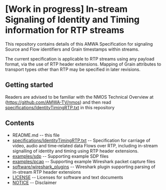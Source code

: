 # **[Work in progress]** In-stream Signaling of Identity and Timing information for RTP streams

This repository contains details of this AMWA Specification for signaling Source and Flow identifiers and Grain timestamps within streams.

The current specification is applicable to RTP streams using any payload format, via the use of RTP header extensions. Mapping of Grain attributes to transport types other than RTP may be specified in later revisions.

## Getting started

Readers are advised to be familiar with the NMOS Technical Overview at (https://github.com/AMWA-TV/nmos) and then read [specifications/IdentityTimingRTP.txt](specifications/IdentityTimingRTP.txt) in this repository 

## Contents
* README.md -- this file
* [specifications/IdentityTimingRTP.txt](specifications/IdentityTimingRTP.txt) -- Specification for carriage of video, audio and time-related data Flows over RTP, including in-stream signalling of identity and timing using RTP header extensions.
* [examples/sdp](examples/sdp) -- Supporting example SDP files
* [examples/pcap](examples/pcap) -- Supporting example Wireshark packet capture files
* [software/wireshark_plugins](software/wireshark_plugins) -- Wireshark plugin supporting parsing of in-stream RTP header extensions
* [LICENSE](LICENSE) -- Licenses for software and text documents
* [NOTICE](NOTICE) -- Disclaimer
